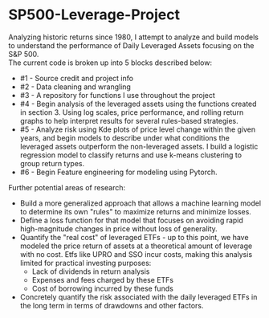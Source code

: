 # SP500-Leverage-Project
Analyzing historic returns since 1980, I attempt to analyze and build models to understand the performance of Daily Leveraged Assets focusing on the S&P 500.  
The current code is broken up into 5 blocks described below:
- #1 - Source credit and project info
- #2 - Data cleaning and wrangling
- #3 - A repository for functions I use throughout the project
- #4 - Begin analysis of the leveraged assets using the functions created in section 3. Using log scales, price performance, and rolling return graphs to help interpret results for several rules-based strategies. 
- #5 - Analyze risk using Kde plots of price level change within the given years, and begin models to describe under what conditions the leveraged assets outperform the non-leveraged assets. I build a logistic regression model to classify returns and use k-means clustering to group return types.
- #6 - Begin Feature engineering for modeling using Pytorch.

Further potential areas of research:
- Build a more generalized approach that allows a machine learning model to determine its own "rules" to maximize returns and minimize losses.
- Define a loss function for that model that focuses on avoiding rapid high-magnitude changes in price without loss of generality. 
- Quantify the "real cost" of leveraged ETFs - up to this point, we have modeled the price return of assets at a theoretical amount of leverage with no cost. Etfs like UPRO and SSO incur costs, making this analysis limited for practical investing purposes:
  - Lack of dividends in return analysis
  - Expenses and fees charged by these ETFs
  - Cost of borrowing incurred by these funds
- Concretely quantify the risk associated with the daily leveraged ETFs in the long term in terms of drawdowns and other factors. 

